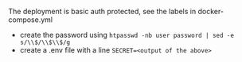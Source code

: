 

The deployment is basic auth protected, see the labels in docker-compose.yml

- create the password using `htpasswd -nb user password | sed -e s/\\$/\\$\\$/g`
- create a .env file with a line `SECRET=<output of the above>`

